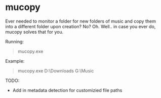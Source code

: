mucopy
======

Ever needed to monitor a folder for new folders of music and copy them into a different folder upon creation? No? Oh. Well.. in case you ever do, mucopy solves that for you.

Running:

> mucopy.exe <path to monitor> <path to copy to>

Example:

> mucopy.exe D:\Downloads G:\Music

TODO:

* Add in metadata detection for customizied file paths